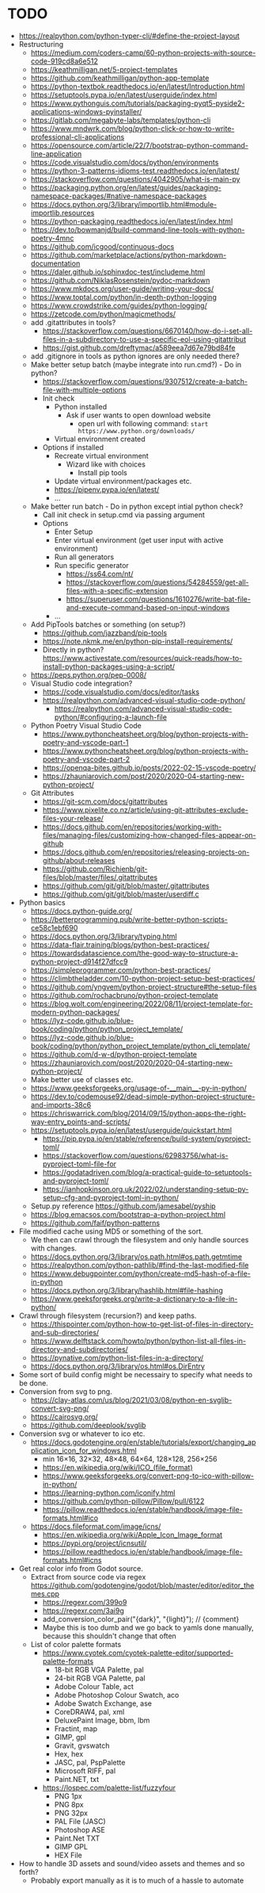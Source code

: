 # TODO

- <https://realpython.com/python-typer-cli/#define-the-project-layout>
- Restructuring
    - <https://medium.com/coders-camp/60-python-projects-with-source-code-919cd8a6e512>
    - <https://keathmilligan.net/5-project-templates>
    - <https://github.com/keathmilligan/python-app-template>
    - <https://python-textbok.readthedocs.io/en/latest/Introduction.html>
    - <https://setuptools.pypa.io/en/latest/userguide/index.html>
    - <https://www.pythonguis.com/tutorials/packaging-pyqt5-pyside2-applications-windows-pyinstaller/>
    - <https://gitlab.com/megabyte-labs/templates/python-cli>
    - <https://www.mndwrk.com/blog/python-click-or-how-to-write-professional-cli-applications>
    - <https://opensource.com/article/22/7/bootstrap-python-command-line-application>
    - <https://code.visualstudio.com/docs/python/environments>
    - <https://python-3-patterns-idioms-test.readthedocs.io/en/latest/>
    - <https://stackoverflow.com/questions/4042905/what-is-main-py>
    - <https://packaging.python.org/en/latest/guides/packaging-namespace-packages/#native-namespace-packages>
    - <https://docs.python.org/3/library/importlib.html#module-importlib.resources>
    - <https://python-packaging.readthedocs.io/en/latest/index.html>
    - <https://dev.to/bowmanjd/build-command-line-tools-with-python-poetry-4mnc>
    - <https://github.com/icgood/continuous-docs>
    - <https://github.com/marketplace/actions/python-markdown-documentation>
    - <https://daler.github.io/sphinxdoc-test/includeme.html>
    - <https://github.com/NiklasRosenstein/pydoc-markdown>
    - <https://www.mkdocs.org/user-guide/writing-your-docs/>
    - <https://www.toptal.com/python/in-depth-python-logging>
    - <https://www.crowdstrike.com/guides/python-logging/>
    - <https://zetcode.com/python/magicmethods/>
    - add .gitattributes in tools?
        - <https://stackoverflow.com/questions/6670140/how-do-i-set-all-files-in-a-subdirectory-to-use-a-specific-eol-using-gitattribut>
        - <https://gist.github.com/dreftymac/a589eea7d67e79bd84fe>
    - add .gitignore in tools as python ignores are only needed there?
    - Make better setup batch (maybe integrate into run.cmd?) - Do in python?
        - <https://stackoverflow.com/questions/9307512/create-a-batch-file-with-multiple-options>
        - Init check
            - Python installed
                - Ask if user wants to open download website
                    - open url with following command: `start https://www.python.org/downloads/`
            - Virtual environment created
        - Options if installed
            - Recreate virtual environment
                - Wizard like with choices
                    - Install pip tools
            - Update virtual environment/packages etc.
            - <https://pipenv.pypa.io/en/latest/>
            - ...
    - Make better run batch - Do in python except intial python check?
        - Call init check in setup.cmd via passing argument
        - Options
            - Enter Setup
            - Enter virtual environment (get user input with active environment)
            - Run all generators
            - Run specific generator
                - <https://ss64.com/nt/>
                - <https://stackoverflow.com/questions/54284559/get-all-files-with-a-specific-extension>
                - <https://superuser.com/questions/1610276/write-bat-file-and-execute-command-based-on-input-windows>
            - ...
    - Add PipTools batches or something (on setup?)
        - <https://github.com/jazzband/pip-tools>
        - <https://note.nkmk.me/en/python-pip-install-requirements/>
        - Directly in python? <https://www.activestate.com/resources/quick-reads/how-to-install-python-packages-using-a-script/>
    - <https://peps.python.org/pep-0008/>
    - Visual Studio code integration?
        - <https://code.visualstudio.com/docs/editor/tasks>
        - <https://realpython.com/advanced-visual-studio-code-python/>
            - <https://realpython.com/advanced-visual-studio-code-python/#configuring-a-launch-file>
    - Python Poetry Visual Studio Code
        - <https://www.pythoncheatsheet.org/blog/python-projects-with-poetry-and-vscode-part-1>
        - <https://www.pythoncheatsheet.org/blog/python-projects-with-poetry-and-vscode-part-2>
        - <https://openqa-bites.github.io/posts/2022-02-15-vscode-poetry/>
        - <https://zhauniarovich.com/post/2020/2020-04-starting-new-python-project/>
    - Git Attributes
        - <https://git-scm.com/docs/gitattributes>
        - <https://www.pixelite.co.nz/article/using-git-attributes-exclude-files-your-release/>
        - <https://docs.github.com/en/repositories/working-with-files/managing-files/customizing-how-changed-files-appear-on-github>
        - <https://docs.github.com/en/repositories/releasing-projects-on-github/about-releases>
        - <https://github.com/Richienb/git-files/blob/master/files/.gitattributes>
        - <https://github.com/git/git/blob/master/.gitattributes>
        - <https://github.com/git/git/blob/master/userdiff.c>
- Python basics
    - <https://docs.python-guide.org/>
    - <https://betterprogramming.pub/write-better-python-scripts-ce58c1ebf690>
    - <https://docs.python.org/3/library/typing.html>
    - <https://data-flair.training/blogs/python-best-practices/>
    - <https://towardsdatascience.com/the-good-way-to-structure-a-python-project-d914f27dfcc9>
    - <https://simpleprogrammer.com/python-best-practices/>
    - <https://climbtheladder.com/10-python-project-setup-best-practices/>
    - <https://github.com/yngvem/python-project-structure#the-setup-files>
    - <https://github.com/rochacbruno/python-project-template>
    - <https://blog.wolt.com/engineering/2022/08/11/project-template-for-modern-python-packages/>
    - <https://lyz-code.github.io/blue-book/coding/python/python_project_template/>
    - <https://lyz-code.github.io/blue-book/coding/python/python_project_template/python_cli_template/>
    - <https://github.com/d-w-d/python-project-template>
    - <https://zhauniarovich.com/post/2020/2020-04-starting-new-python-project/>
    - Make better use of classes etc.
    - <https://www.geeksforgeeks.org/usage-of-__main__-py-in-python/>
    - <https://dev.to/codemouse92/dead-simple-python-project-structure-and-imports-38c6>
    - <https://chriswarrick.com/blog/2014/09/15/python-apps-the-right-way-entry_points-and-scripts/>
    - <https://setuptools.pypa.io/en/latest/userguide/quickstart.html>
        - <https://pip.pypa.io/en/stable/reference/build-system/pyproject-toml/>
        - <https://stackoverflow.com/questions/62983756/what-is-pyproject-toml-file-for>
        - <https://godatadriven.com/blog/a-practical-guide-to-setuptools-and-pyproject-toml/>
        - <https://ianhopkinson.org.uk/2022/02/understanding-setup-py-setup-cfg-and-pyproject-toml-in-python/>
    - Setup.py reference <https://github.com/jamesabel/pyship>
    - <https://blog.emacsos.com/bootstrap-a-python-project.html>
    - <https://github.com/faif/python-patterns>
- File modified cache using MD5 or something of the sort.
    - We then can crawl through the filesystem and only handle sources with changes.
    - <https://docs.python.org/3/library/os.path.html#os.path.getmtime>
    - <https://realpython.com/python-pathlib/#find-the-last-modified-file>
    - <https://www.debugpointer.com/python/create-md5-hash-of-a-file-in-python>
    - <https://docs.python.org/3/library/hashlib.html#file-hashing>
    - <https://www.geeksforgeeks.org/write-a-dictionary-to-a-file-in-python/>
- Crawl through filesystem (recursion?) and keep paths.
    - <https://thispointer.com/python-how-to-get-list-of-files-in-directory-and-sub-directories/>
    - <https://www.delftstack.com/howto/python/python-list-all-files-in-directory-and-subdirectories/>
    - <https://pynative.com/python-list-files-in-a-directory/>
    - <https://docs.python.org/3/library/os.html#os.DirEntry>
- Some sort of build config might be necessairy to specify what needs to be done.
- Conversion from svg to png.
    - <https://clay-atlas.com/us/blog/2021/03/08/python-en-svglib-convert-svg-png/>
    - <https://cairosvg.org/>
    - <https://github.com/deeplook/svglib>
- Conversion svg or whatever to ico etc.
    - <https://docs.godotengine.org/en/stable/tutorials/export/changing_application_icon_for_windows.html>
        - min 16×16, 32×32, 48×48, 64×64, 128×128, 256×256
        - <https://en.wikipedia.org/wiki/ICO_(file_format)>
        - <https://www.geeksforgeeks.org/convert-png-to-ico-with-pillow-in-python/>
        - <https://learning-python.com/iconify.html>
        - <https://github.com/python-pillow/Pillow/pull/6122>
        - <https://pillow.readthedocs.io/en/stable/handbook/image-file-formats.html#ico>
    - <https://docs.fileformat.com/image/icns/>
        - <https://en.wikipedia.org/wiki/Apple_Icon_Image_format>
        - <https://pypi.org/project/icnsutil/>
        - <https://pillow.readthedocs.io/en/stable/handbook/image-file-formats.html#icns>
- Get real color info from Godot source.
    - Extract from source code via regex <https://github.com/godotengine/godot/blob/master/editor/editor_themes.cpp>
        - <https://regexr.com/399o9>
        - <https://regexr.com/3ai9g>
        - add_conversion_color_pair("{dark}", "{light}"); // {comment}
        - Maybe this is too dumb and we go back to yamls done manually, because this shouldn't change that often
    - List of color palette formats
        - <https://www.cyotek.com/cyotek-palette-editor/supported-palette-formats>
            - 18-bit RGB VGA Palette, pal
            - 24-bit RGB VGA Palette, pal
            - Adobe Colour Table, act
            - Adobe Photoshop Colour Swatch, aco
            - Adobe Swatch Exchange, ase
            - CoreDRAW4, pal, xml
            - DeluxePaint Image, bbm, lbm
            - Fractint, map
            - GIMP, gpl
            - Gravit, gvswatch
            - Hex, hex
            - JASC, pal, PspPalette
            - Microsoft RIFF, pal
            - Paint.NET, txt
        - <https://lospec.com/palette-list/fuzzyfour>
            - PNG 1px
            - PNG 8px
            - PNG 32px
            - PAL File (JASC)
            - Photoshop ASE
            - Paint.Net TXT
            - GIMP GPL
            - HEX File
- How to handle 3D assets and sound/video assets and themes and so forth?
    - Probably export manually as it is to much of a hassle to automate
